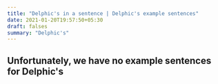 ```yaml
---
title: "Delphic's in a sentence | Delphic's example sentences"
date: 2021-01-20T19:57:50+05:30
draft: falses
summary: "Delphic's"
---
```

## Unfortunately, we have no example sentences for Delphic's                 
